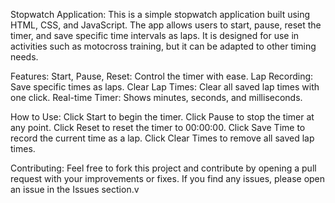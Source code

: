 Stopwatch Application:
This is a simple stopwatch application built using HTML, CSS, and JavaScript. The app allows users to start, pause, reset the timer, and save specific time intervals as laps. It is designed for use in activities such as motocross training, but it can be adapted to other timing needs.

Features:
Start, Pause, Reset: Control the timer with ease.
Lap Recording: Save specific times as laps.
Clear Lap Times: Clear all saved lap times with one click.
Real-time Timer: Shows minutes, seconds, and milliseconds.

How to Use:
Click Start to begin the timer.
Click Pause to stop the timer at any point.
Click Reset to reset the timer to 00:00:00.
Click Save Time to record the current time as a lap.
Click Clear Times to remove all saved lap times.

Contributing:
Feel free to fork this project and contribute by opening a pull request with your improvements or fixes. If you find any issues, please open an issue in the Issues section.v
